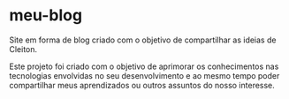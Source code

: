 # meu-blog
Site em forma de blog criado com o objetivo de compartilhar as ideias de Cleiton.

Este projeto foi criado com o objetivo de aprimorar os conhecimentos nas tecnologias envolvidas no seu desenvolvimento e ao mesmo tempo poder compartilhar meus aprendizados ou outros assuntos do nosso interesse.
